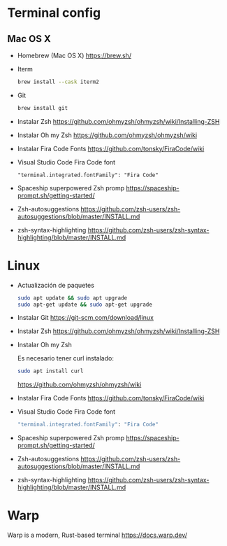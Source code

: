 # Terminal config

## Mac OS X

- Homebrew (Mac OS X)
  https://brew.sh/

- Iterm

  ```bash
  brew install --cask iterm2
  ```

- Git

  ```bash
  brew install git
  ```

- Instalar Zsh
  https://github.com/ohmyzsh/ohmyzsh/wiki/Installing-ZSH

- Instalar Oh my Zsh
  https://github.com/ohmyzsh/ohmyzsh/wiki

- Instalar Fira Code Fonts
  https://github.com/tonsky/FiraCode/wiki

- Visual Studio Code Fira Code font

  ```
  "terminal.integrated.fontFamily": "Fira Code"
  ```

- Spaceship superpowered Zsh promp
  https://spaceship-prompt.sh/getting-started/

- Zsh-autosuggestions
  https://github.com/zsh-users/zsh-autosuggestions/blob/master/INSTALL.md

- zsh-syntax-highlighting
  https://github.com/zsh-users/zsh-syntax-highlighting/blob/master/INSTALL.md

# Linux

- Actualización de paquetes

  ```bash
  sudo apt update && sudo apt upgrade
  sudo apt-get update && sudo apt-get upgrade
  ```

- Instalar Git
  https://git-scm.com/download/linux

- Instalar Zsh
  https://github.com/ohmyzsh/ohmyzsh/wiki/Installing-ZSH

- Instalar Oh my Zsh
  
  Es necesario tener curl instalado:
  
  ```bash
  sudo apt install curl
  ```
  
  https://github.com/ohmyzsh/ohmyzsh/wiki
  
- Instalar Fira Code Fonts
  https://github.com/tonsky/FiraCode/wiki

- Visual Studio Code Fira Code font

  ```bash
  "terminal.integrated.fontFamily": "Fira Code"
  ```

- Spaceship superpowered Zsh promp
  https://spaceship-prompt.sh/getting-started/

- Zsh-autosuggestions
  https://github.com/zsh-users/zsh-autosuggestions/blob/master/INSTALL.md

- zsh-syntax-highlighting
  https://github.com/zsh-users/zsh-syntax-highlighting/blob/master/INSTALL.md

# Warp
Warp is a modern, Rust-based terminal
https://docs.warp.dev/